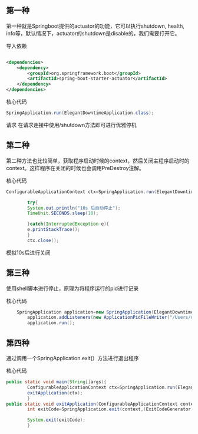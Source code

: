 ## 第一种

第一种就是Springboot提供的actuator的功能，它可以执行shutdown, health, info等，默认情况下，actuator的shutdown是disable的，我们需要打开它。

导入依赖

```xml

<dependencies>
    <dependency>
        <groupId>org.springframework.boot</groupId>
        <artifactId>spring-boot-starter-actuator</artifactId>
    </dependency>
</dependencies>
```

核心代码

```java
SpringApplication.run(ElegantDowntimeApplication.class);
```

请求 在请求连接中使用/shutdown方法即可进行优雅停机

## 第二种

第二种方法也比较简单，获取程序启动时候的context，然后关闭主程序启动时的context。这样程序在关闭的时候也会调用PreDestroy注解。

核心代码

```java
ConfigurableApplicationContext ctx=SpringApplication.run(ElegantDowntimeApplication.class,args);

        try{
        System.out.println("10s 后自动停止");
        TimeUnit.SECONDS.sleep(10);

        }catch(InterruptedException e){
        e.printStackTrace();
        }
        ctx.close();
```

模拟10s后进行关闭

## 第三种

使用shell脚本进行停止，原理为将程序运行的pid进行记录

核心代码

```java
    SpringApplication application=new SpringApplication(ElegantDowntimeApplication.class);
        application.addListeners(new ApplicationPidFileWriter("/Users/demo/app.pid"));
        application.run();
```

## 第四种

通过调用一个SpringApplication.exit(）方法进行退出程序

核心代码

```java
public static void main(String[]args){
        ConfigurableApplicationContext ctx=SpringApplication.run(ElegantDowntimeApplication.class,args);
        exitApplication(ctx);
        }
public static void exitApplication(ConfigurableApplicationContext context){
        int exitCode=SpringApplication.exit(context,(ExitCodeGenerator)()->0);

        System.exit(exitCode);
        }
```
